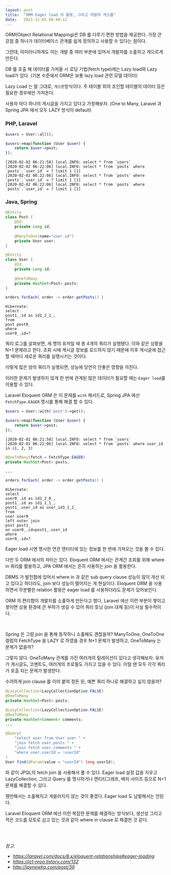 ```yaml
---
layout: post
title:  "ORM Eager load 의 활용, 그리고 개발자 게으름"
date:   2021-11-03 00:40:12
---
```


ORM(Object Relational Mapping)은 DB 를 다루기 편한 방법을 제공한다. 가장 큰 강점 중 하나가 데이터베이스 관계를 쉽게 정의하고 사용할 수 있다는 점이다.

그런데, 아이러니하게도 이는 개발 중 여러 부분에 있어서 개발자를 소홀하고 게으르게 만든다.

DB 를 호출 해 데이터를 가져올 시 로딩 기법(fetch type)에는 Lazy load와 Lazy load가 있다. (기본 수준에서 ORM은 보통 lazy load 관련 모델 데이터)

Lazy Load 는 말 그대로, `게으른`방식이다. 주 테이블 외의 조인할 테이블의 데이터 등은 필요한 경우에만 가져온다.

사용자 마다 하나의 게시글을 가지고 있다고 가정해보자. (One to Many, Laravel 과 Spring JPA 에서 모두 LAZY 방식이 default)

### PHP, Laravel
```php
$users = User::all();

$users->map(function (User $user) {
    return $user->post;
});
```

```
[2020-02-02 06:21:58] local.INFO: select * from `users`  
[2020-02-02 06:22:06] local.INFO: select * from `posts` where `posts`.`user_id` = ? limit 1 [1] 
[2020-02-02 06:22:06] local.INFO: select * from `posts` where `posts`.`user_id` = ? limit 1 [1] 
[2020-02-02 06:22:06] local.INFO: select * from `posts` where `posts`.`user_id` = ? limit 1 [1]
```

### Java, Spring
```java
@Entity
class Post {
    @Id
    private Long id;
    
    @ManyToOne(name="user_id")
    private User user;
}

@Entity
class User {
    @Id
    private Long id;
    
    @OneToMany
    private HashSet<Post> posts;
}

orders.forEach{ order -> order.getPosts() }
```

```
Hibernate:
select
post1_.id as id1_2_1_,
from
post post0_
where
user0_.id=?
```

쿼리 로그를 살펴보면, 세 명의 유저일 때 총 4개의 쿼리가 실행됐다. 이와 같은 상황을 N+1 문제라고 한다. 조회 시에 게시글 정보를 로드하지 않기 때문에 이후 게시글에 접근 할 때마다 새로운 쿼리를 실행시키는 것이다.

이렇게 많은 양의 쿼리가 실행되면, 성능에 당연히 안좋은 영향을 끼친다.

이러한 문제가 발생하지 않게 한 번에 관계된 많은 데이터가 필요할 때는 `Eager load`를 이용할 수 있다.

Laravel Eloquent ORM 은 이 문제를 `with` 메서드로, Spring JPA 에선 `FetchType.EAGER` 명시를 통해 해결 할 수 있다.

```php
$users = User::with('post')->get();

$users->map(function (User $user) {
    return $user->post;
});
```

```
[2020-02-02 06:21:58] local.INFO: select * from `users`  
[2020-02-02 06:22:06] local.INFO: select * from `posts` where user_id in (1, 2, 3)
```

```java
@OneToMany(fetch = FetchType.EAGER)
private HashSet<Post> posts;

...

orders.forEach{ order -> order.getPosts() }
```

```
Hibernate:
select
user0_.id as id1_2_0_,
post1_.id as id1_1_1_,
post1_.user_id as user_id3_1_2_
from
user user0_
left outer join
post post1_
on user0_.id=post1_.user_id
where
user0_.id=?
```

Eager load 시엔 명시한 연관 엔터티에 있는 정보를 한 번에 가져오는 것을 볼 수 있다.

다만 두 ORM 에서의 차이는 있다. Eloquent ORM 에서는 관계간 조회를 위해 where in 쿼리를 활용하고, JPA ORM 에서는 흔히 사용하는 join 을 활용한다.

DBMS 가 발전함에 있어서 where in 과 같은 sub query clause 성능이 많이 개선 되고 있다고 하더라도, join 보다 성능이 떨어지는 게 현실이다. Eloquent ORM 을 사용하면서 무분별한 relation 활용은 eager load 를 사용하더라도 문제가 있어보인다.

ORM 의 편리함이 개발자를 소홀하게 만든다고 했다, Laravel 에선 이런 부분이 쌓이고 쌓이면 상용 환경에 큰 부하가 생길 수 있어 쿼리 튜닝 (join 대체 등)이 사실 필수적이다.

<br>

Spring 은 그럼 join 을 통해 동작하니 소홀해도 괜찮을까? ManyToOne, OneToOne 컬럼의 FetchType 을 LAZY 로 하였을 경우 N+1 문제가 발생하고, OneToMany 는 문제가 없을까?

그렇지 않다. OneToMany 관계를 가진 여러개의 릴레이션이 있다고 생각해보자. 유저가 게시글도, 코멘트도, 여러개의 프로필도 가지고 있을 수 있다. 이럴 땐 모두 각각 쿼리가 호출 되는 문제가 발생한다.

수려하게 join clause 를 이어 붙여 정돈 된, 예쁜 쿼리 하나로 해결하고 싶지 않을까?

```java
@LazyCollection(LazyCollectionOption.FALSE)
@OneToMany
private HashSet<Post> posts;

@LazyCollection(LazyCollectionOption.FALSE)
@OneToMany
private HashSet<Comment> comments;
...

@Query(
    "select user from User user " +
    "join fetch user.posts " +
    "join fetch user.comments " +
    "where user.userId = :userId"
)
User find(@Param(value = "userId") long userId);
```

와 같이 JPQL의 fetch join 을 사용해서 풀 수 있다. Eager load 설정 값을 지우고 LazyCollection, 그리고 Query 를 명시하거나 엔티티그래프, 배치 사이즈 등으로 N+1 문제를 해결할 수 있다.

웬만해서는 소홀해지고 게을러지지 않는 것이 좋겠다. Eager load 도 남발해서는 안된다.

Laravel Eloquent ORM 에선 이런 복잡한 문제를 해결하는 방식보다, 생산성 그리고 적은 코드를 모토로 삼고 있는 것과 같이 where in clause 로 해결한 것 같다.

<br><br>

_참고_: 

- _https://laravel.com/docs/8.x/eloquent-relationships#eager-loading_
- _https://ict-nroo.tistory.com/132_
- _http://jaynewho.com/post/39_

<br><br><br>
